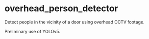 # overhead_person_detector
Detect people in the vicinity of a door using overhead CCTV footage.

Preliminary use of YOLOv5.
